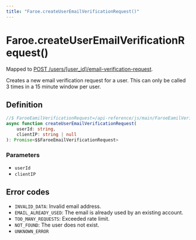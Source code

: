 ```yaml
---
title: "Faroe.createUserEmailVerificationRequest()"
---
```


# Faroe.createUserEmailVerificationRequest()

Mapped to [POST /users/\[user_id\]/email-verification-request](/api-reference/rest/endpoints/post_users_userid_email-verification-request).

Creates a new email verification request for a user. This can only be called 3 times in a 15 minute window per user.

## Definition

```ts
//$ FaroeEamilVerificationRequest=/api-reference/js/main/FaroeEamilVerificationRequest
async function createUserEmailVerificationRequest(
    userId: string,
	clientIP: string | null
): Promise<$$FaroeEmailVerificationRequest>
```

### Parameters

- `userId`
- `clientIP`

## Error codes

- `INVALID_DATA`: Invalid email address.
- `EMAIL_ALREADY_USED`: The email is already used by an existing account.
- `TOO_MANY_REQUESTS`: Exceeded rate limit.
- `NOT_FOUND`: The user does not exist.
- `UNKNOWN_ERROR`

